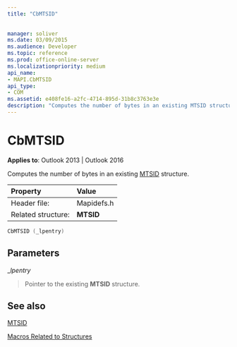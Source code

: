 ```yaml
---
title: "CbMTSID"
 
 
manager: soliver
ms.date: 03/09/2015
ms.audience: Developer
ms.topic: reference
ms.prod: office-online-server
ms.localizationpriority: medium
api_name:
- MAPI.CbMTSID
api_type:
- COM
ms.assetid: e408fe16-a2fc-4714-895d-31b8c3763e3e
description: "Computes the number of bytes in an existing MTSID structure for Outlook 2013 or Outlook 2016."
---
```


# CbMTSID

  
  
**Applies to**: Outlook 2013 | Outlook 2016 
  
Computes the number of bytes in an existing [MTSID](mtsid.md) structure. 
  
|Property |Value |
|:-----|:-----|
|Header file:  <br/> |Mapidefs.h  <br/> |
|Related structure:  <br/> |**MTSID** <br/> |
   
```cpp
CbMTSID (_lpentry)
```

## Parameters

 __lpentry_
  
> Pointer to the existing **MTSID** structure. 
    
## See also



[MTSID](mtsid.md)


[Macros Related to Structures](macros-related-to-structures.md)

